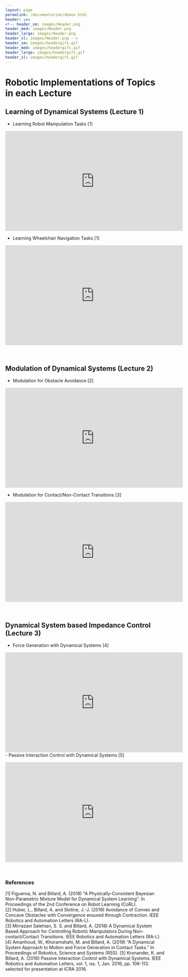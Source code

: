 ```yaml
---
layout: page
permalink: /documentation/demos.html
header: yes
<!-- header_sm: images/Header.png
header_med: images/Header.png
header_large: images/Header.png
header_xl: images/Header.png -->
header_sm: images/headergifs.gif
header_med: images/headergifs.gif
header_large: images/headergifs.gif
header_xl: images/headergifs.gif
--- 
```

<h1>Robotic Implementations of Topics in each Lecture</h1>

## Learning of Dynamical Systems (Lecture 1)
- Learning Robot Manipulation Tasks [1]
<p align="left">
<iframe width="560" height="315" src="https://www.youtube.com/embed/HfV4jbJBWTQ" frameborder="0" allow="autoplay; encrypted-media" allowfullscreen></iframe>
</p>

- Learning Wheelchair Navigation Tasks [1]
<p align="left">
<iframe width="560" height="315" src="https://www.youtube.com/embed/r5EjMoMuOrs" frameborder="0" allow="accelerometer; autoplay; encrypted-media; gyroscope; picture-in-picture" allowfullscreen></iframe>
</p>

<br>

## Modulation of Dynamical Systems (Lecture 2)
- Modulation for Obstacle Avoidance [2]
<p align="left">
<iframe width="560" height="315" src="https://www.youtube.com/embed/HbNxEVP3pJA" frameborder="0" allow="accelerometer; autoplay; encrypted-media; gyroscope; picture-in-picture" allowfullscreen></iframe>
</p>

- Modulation for Contact/Non-Contact Transitions [3]
<p align="left">
<iframe width="560" height="315" src="https://www.youtube.com/embed/fhfBBMH4XVg" frameborder="0" allow="accelerometer; autoplay; encrypted-media; gyroscope; picture-in-picture" allowfullscreen></iframe>
</p>

<br>

## Dynamical System based Impedance Control (Lecture 3)
- Force Generation with Dynamical Systems [4]
<iframe width="560" height="315" src="https://www.youtube.com/embed/lz0uxUEVc3g" frameborder="0" allow="accelerometer; autoplay; encrypted-media; gyroscope; picture-in-picture" allowfullscreen></iframe>
- Passive Interaction Control with Dynamical Systems [5]
<p align="left">
<iframe width="560" height="315" src="https://www.youtube.com/embed/4fnPVRWWEU8" frameborder="0" allow="accelerometer; autoplay; encrypted-media; gyroscope; picture-in-picture" allowfullscreen></iframe>
</p>

<br>

### References
[1] Figueroa, N. and Billard, A. (2018) "A Physically-Consistent Bayesian Non-Parametric Mixture Model for Dynamical System Learning". In Proceedings of the 2nd Conference on Robot Learning (CoRL).  
[2] Huber, L., Billard, A. and Slotine, J.-J. (2019) Avoidance of Convex and Concave Obstacles with Convergence ensured through Contraction. IEEE Robotics and Automation Letters (RA-L).  
[3] Mirrazavi Salehian, S. S. and Billard, A. (2018) A Dynamical System Based Approach for Controlling Robotic Manipulators During Non-contact/Contact Transitions. IEEE Robotics and Automation Letters (RA-L).
[4] Amanhoud, W., Khoramshahi, M. and Billard, A. (2019) “A Dynamical System Approach to Motion and Force Generation in Contact Tasks.” In Proceedings of Robotics, Science and Systems (RSS).
[5] Kronander, K. and Billard, A. (2016) Passive Interaction Control with Dynamical Systems. IEEE Robotics and Automation Letters, vol. 1, iss. 1, Jan. 2016, pp. 106-113. selected for presentation at ICRA 2016.   
